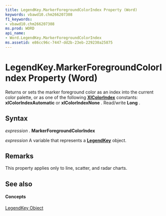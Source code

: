 ```yaml
---
title: LegendKey.MarkerForegroundColorIndex Property (Word)
keywords: vbawd10.chm266207308
f1_keywords:
- vbawd10.chm266207308
ms.prod: WORD
api_name:
- Word.LegendKey.MarkerForegroundColorIndex
ms.assetid: e86cc96c-7447-dd2b-23eb-229230a25875
---
```



# LegendKey.MarkerForegroundColorIndex Property (Word)

Returns or sets the marker foreground color as an index into the current color palette, or as one of the following  **[XlColorIndex](xlcolorindex-enumeration-word.md)** constants: **xlColorIndexAutomatic** or **xlColorIndexNone** . Read/write **Long** .


## Syntax

 _expression_ . **MarkerForegroundColorIndex**

 _expression_ A variable that represents a **[LegendKey](legendkey-object-word.md)** object.


## Remarks

This property applies only to line, scatter, and radar charts. 


## See also


#### Concepts


[LegendKey Object](legendkey-object-word.md)

